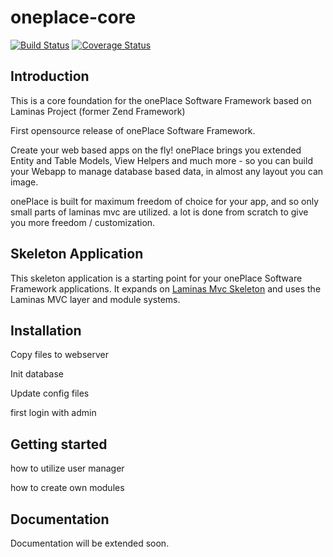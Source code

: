 # oneplace-core

[![Build Status](https://travis-ci.com/OnePlc/PLC_X_Core.svg?branch=master)](https://travis-ci.com/OnePlc/PLC_X_Core)
[![Coverage Status](https://coveralls.io/repos/github/OnePlc/PLC_X_Core/badge.svg?branch=master)](https://coveralls.io/github/OnePlc/PLC_X_Core?branch=master)

## Introduction

This is a core foundation for the onePlace Software Framework based on Laminas Project (former Zend Framework)

First opensource release of onePlace Software Framework.

Create your web based apps on the fly! onePlace brings you extended Entity and Table Models,
View Helpers and much more - so you can build your Webapp to manage database based data, 
in almost any layout you can image. 

onePlace is built for maximum freedom of choice for your app, and so only small
parts of laminas mvc are utilized. a lot is done from scratch to give you more freedom / customization.

## Skeleton Application

This skeleton application is a starting point for your onePlace Software Framework applications.
It expands on [Laminas Mvc Skeleton](https://github.com/laminas/laminas-mvc-skeleton) and uses the Laminas MVC layer and module systems.

## Installation

Copy files to webserver

Init database

Update config files

first login with admin

## Getting started

how to utilize user manager

how to create own modules

## Documentation

Documentation will be extended soon.